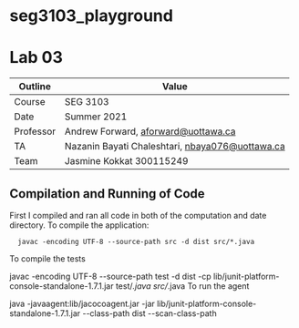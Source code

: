 # seg3103_playground
# Lab 03

| Outline | Value |
| --- | --- |
| Course | SEG 3103 |
| Date | Summer 2021 |
| Professor | Andrew Forward, aforward@uottawa.ca |
| TA | Nazanin Bayati Chaleshtari, nbaya076@uottawa.ca |
| Team | Jasmine Kokkat 300115249<br> |


## Compilation and Running of Code


First I compiled and ran all code in both of the computation and date directory. 
To compile the application:

      javac -encoding UTF-8 --source-path src -d dist src/*.java
To compile the tests

javac -encoding UTF-8 --source-path test -d dist -cp lib/junit-platform-console-standalone-1.7.1.jar test/*.java src/*.java
To run the agent

java -javaagent:lib/jacocoagent.jar -jar lib/junit-platform-console-standalone-1.7.1.jar --class-path dist --scan-class-path
